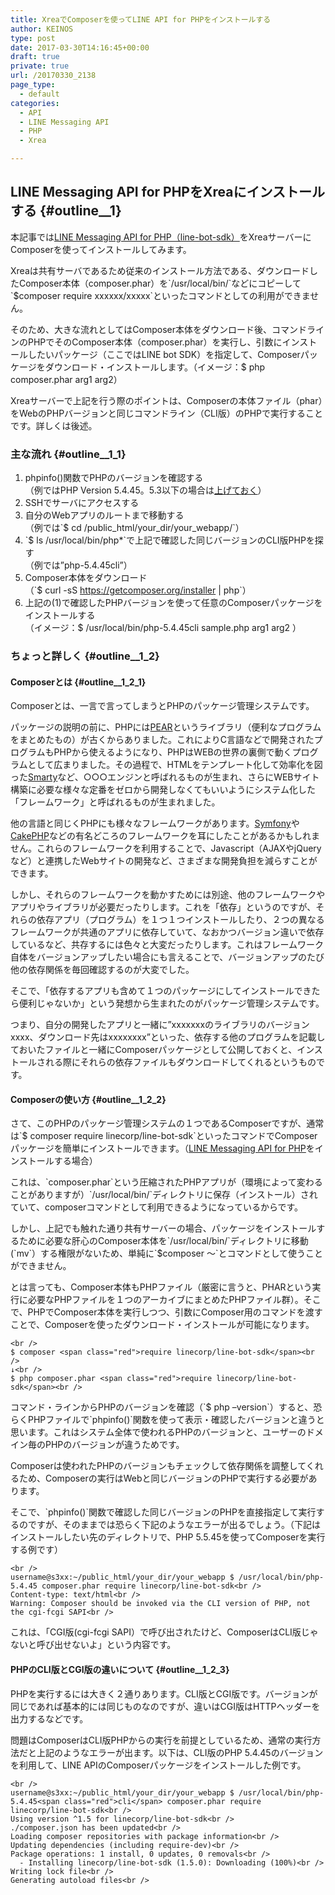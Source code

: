```yaml
---
title: XreaでComposerを使ってLINE API for PHPをインストールする
author: KEINOS
type: post
date: 2017-03-30T14:16:45+00:00
draft: true
private: true
url: /20170330_2138
page_type:
  - default
categories:
  - API
  - LINE Messaging API
  - PHP
  - Xrea

---
```

## LINE Messaging API for PHPをXreaにインストールする {#outline__1}

本記事では<a href="https://github.com/line/line-bot-sdk-php" target="_blank">LINE Messaging API for PHP（line-bot-sdk）</a>をXreaサーバーにComposerを使ってインストールしてみます。

Xreaは共有サーバであるため従来のインストール方法である、ダウンロードしたComposer本体（composer.phar）を\`/usr/local/bin/\`などにコピーして\`$composer require xxxxxx/xxxxx\`といったコマンドとしての利用ができません。

そのため、大きな流れとしてはComposer本体をダウンロード後、コマンドラインのPHPでそのComposer本体（composer.phar）を実行し、引数にインストールしたいパッケージ（ここではLINE bot SDK）を指定して、Composerパッケージをダウンロード・インストールします。（イメージ：$ php composer.phar arg1 arg2）

Xreaサーバーで上記を行う際のポイントは、Composerの本体ファイル（phar）をWebのPHPバージョンと同じコマンドライン（CLI版）のPHPで実行することです。詳しくは後述。

### 主な流れ {#outline__1_1}

  1. phpinfo()関数でPHPのバージョンを確認する  
    （例ではPHP Version 5.4.45。5.3以下の場合は<a href="https://www.value-server.com/faq/" target="_blank">上げておく</a>）
  2. SSHでサーバにアクセスする
  3. 自分のWebアプリのルートまで移動する  
    （例では\`$ cd /public\_html/your\_dir/your_webapp/\`）
  4. \`$ ls /usr/local/bin/php*\`で上記で確認した同じバージョンのCLI版PHPを探す  
    （例では&#8221;php-5.4.45cli&#8221;）
  5. Composer本体をダウンロード  
    （\`$ curl -sS https://getcomposer.org/installer | php\`）
  6. 上記の(1)で確認したPHPバージョンを使って任意のComposerパッケージをインストールする  
    （イメージ：$ /usr/local/bin/php-5.4.45cli sample.php arg1 arg2 ）

### ちょっと詳しく {#outline__1_2}

#### Composerとは {#outline__1_2_1}

Composerとは、一言で言ってしまうとPHPのパッケージ管理システムです。

パッケージの説明の前に、PHPには<a href="https://ja.wikipedia.org/wiki/PEAR" target="_blank">PEAR</a>というライブラリ（便利なプログラムをまとめたもの）が古くからありました。これによりC言語などで開発されたプログラムもPHPから使えるようになり、PHPはWEBの世界の裏側で動くプログラムとして広まりました。その過程で、HTMLをテンプレート化して効率化を図った<a href="https://ja.wikipedia.org/wiki/Smarty" target="_blank">Smarty</a>など、○○○エンジンと呼ばれるものが生まれ、さらにWEBサイト構築に必要な様々な定番をゼロから開発しなくてもいいようにシステム化した「フレームワーク」と呼ばれるものが生まれました。

他の言語と同じくPHPにも様々なフレームワークがあります。<a href="https://ja.wikipedia.org/wiki/Symfony" target="_blank">Symfony</a>や<a href="https://ja.wikipedia.org/wiki/CakePHP" target="_blank">CakePHP</a>などの有名どころのフレームワークを耳にしたことがあるかもしれません。これらのフレームワークを利用することで、Javascript（AJAXやjQueryなど）と連携したWebサイトの開発など、さまざまな開発負担を減らすことができます。

しかし、それらのフレームワークを動かすためには別途、他のフレームワークやアプリやライブラリが必要だったりします。これを「依存」というのですが、それらの依存アプリ（プログラム）を１つ１つインストールしたり、２つの異なるフレームワークが共通のアプリに依存していて、なおかつバージョン違いで依存しているなど、共存するには色々と大変だったりします。これはフレームワーク自体をバージョンアップしたい場合にも言えることで、バージョンアップのたび他の依存関係を毎回確認するのが大変でした。

そこで、「依存するアプリも含めて１つのパッケージにしてインストールできたら便利じゃないか」という発想から生まれたのがパッケージ管理システムです。

つまり、自分の開発したアプリと一緒に&#8221;xxxxxxxのライブラリのバージョンxxxx、ダウンロード先はxxxxxxxx&#8221;といった、依存する他のプログラムを記載しておいたファイルと一緒にComposerパッケージとして公開しておくと、インストールされる際にそれらの依存ファイルもダウンロードしてくれるというものです。

#### Composerの使い方 {#outline__1_2_2}

さて、このPHPのパッケージ管理システムの１つであるComposerですが、通常は\`$ composer require linecorp/line-bot-sdk\`といったコマンドでComposerパッケージを簡単にインストールできます。（<a href="https://github.com/line/line-bot-sdk-php" target="_blank">LINE Messaging API for PHP</a>をインストールする場合）

これは、\`composer.phar\`という圧縮されたPHPアプリが（環境によって変わることがありますが）\`/usr/local/bin/\`ディレクトリに保存（インストール）されていて、composerコマンドとして利用できるようになっているからです。

しかし、上記でも触れた通り共有サーバーの場合、パッケージをインストールするために必要な肝心のComposer本体を\`/usr/local/bin/\`ディレクトリに移動(\`mv\`）する権限がないため、単純に\`$composer 〜\`とコマンドとして使うことができません。

とは言っても、Composer本体もPHPファイル（厳密に言うと、PHARという実行に必要なPHPファイルを１つのアーカイブにまとめたPHPファイル群）。そこで、PHPでComposer本体を実行しつつ、引数にComposer用のコマンドを渡すことで、Composerを使ったダウンロード・インストールが可能になります。

<pre><code class="bash">&lt;br />
$ composer &lt;span class="red">require linecorp/line-bot-sdk&lt;/span>&lt;br />
↓&lt;br />
$ php composer.phar &lt;span class="red">require linecorp/line-bot-sdk&lt;/span>&lt;br />
</code></pre>

コマンド・ラインからPHPのバージョンを確認（\`$ php &#8211;version\`）すると、恐らくPHPファイルで\`phpinfo()\`関数を使って表示・確認したバージョンと違うと思います。これはシステム全体で使われるPHPのバージョンと、ユーザーのドメイン毎のPHPのバージョンが違うためです。

Composerは使われたPHPのバージョンもチェックして依存関係を調整してくれるため、Composerの実行はWebと同じバージョンのPHPで実行する必要があります。

そこで、\`phpinfo()\`関数で確認した同じバージョンのPHPを直接指定して実行するのですが、そのままでは恐らく下記のようなエラーが出るでしょう。（下記はインストールしたい先のディレクトリで、PHP 5.5.45を使ってComposerを実行する例です）

<pre><code class="bash">&lt;br />
username@s3xx:~/public_html/your_dir/your_webapp $ /usr/local/bin/php-5.4.45 composer.phar require linecorp/line-bot-sdk&lt;br />
Content-type: text/html&lt;br />
Warning: Composer should be invoked via the CLI version of PHP, not the cgi-fcgi SAPI&lt;br />
</code></pre>

これは、「CGI版(cgi-fcgi SAPI）で呼び出されたけど、ComposerはCLI版じゃないと呼び出せないよ」という内容です。

#### PHPのCLI版とCGI版の違いについて {#outline__1_2_3}

PHPを実行するには大きく２通りあります。CLI版とCGI版です。バージョンが同じであれば基本的には同じものなのですが、違いはCGI版はHTTPヘッダーを出力するなどです。

問題はComposerはCLI版PHPからの実行を前提としているため、通常の実行方法だと上記のようなエラーが出ます。以下は、CLI版のPHP 5.4.45のバージョンを利用して、LINE APIのComposerパッケージをインストールした例です。

<pre><code class="bash">&lt;br />
username@s3xx:~/public_html/your_dir/your_webapp $ /usr/local/bin/php-5.4.45&lt;span class="red">cli&lt;/span> composer.phar require linecorp/line-bot-sdk&lt;br />
Using version ^1.5 for linecorp/line-bot-sdk&lt;br />
./composer.json has been updated&lt;br />
Loading composer repositories with package information&lt;br />
Updating dependencies (including require-dev)&lt;br />
Package operations: 1 install, 0 updates, 0 removals&lt;br />
  - Installing linecorp/line-bot-sdk (1.5.0): Downloading (100%)&lt;br />
Writing lock file&lt;br />
Generating autoload files&lt;br />
</code></pre>